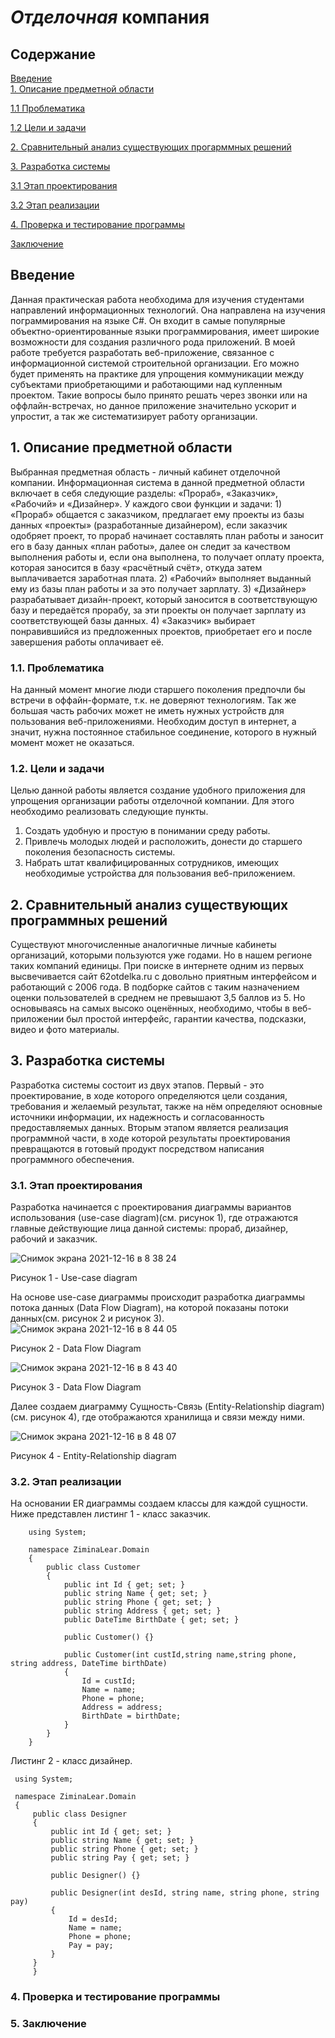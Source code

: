 # _Отделочная_ компания
## Содержание  
 [Введение](#introduction)  
 [1. Описание предметной области](#domainDescription) 
 
 [1.1 Проблематика](#problematic) 
 
 [1.2 Цели и задачи](#goals) 
 
 [2. Сравнительный анализ существующих прогарммных решений](#existingSoftware)  

 [3. Разработка системы](#development)
 
 [3.1 Этап проектирования](#designing)
 
 [3.2 Этап реализации](#realization)
 
 [4. Проверка и тестирование программы](#test)
 
 [Заключение](#conclusion)
 
 
 <a name="introduction"/>

 ## Введение
 Данная практическая работа необходима для изучения студентами направлений информационных технологий. Она направлена на изучения пограммирования на языке С#. Он входит в самые популярные объектно-ориентированные языки программирования, имеет широкие возможности для создания различного рода приложений. В моей работе требуется разработать веб-приложение, связанное с информационной системой строительной организации. Его можно будет применять на практике для упрощения коммуникации между субъектами приобретающими и работающими над купленным проектом. Такие вопросы было принято решать через звонки или на оффлайн-встречах, но данное приложение значительно ускорит и упростит, а так же систематизирует работу организации.
 
 
 <a name="domainDescription"/>

 ## 1. Описание предметной области
 Выбранная предметная область - личный кабинет отделочной компании. Информационная система в данной предметной области включает в себя следующие разделы: «Прораб», «Заказчик», «Рабочий» и «Дизайнер». У каждого свои функции и задачи: 1) «Прораб» общается с заказчиком, предлагает ему проекты из базы данных «проекты» (разработанные дизайнером), если заказчик одобряет проект, то прораб начинает составлять план работы и заносит его в базу данных «план работы», далее он следит за качеством выполнения работы и, если она выполнена, то получает оплату проекта, которая заносится в базу «расчётный счёт», откуда затем выплачивается заработная плата. 2) «Рабочий» выполняет выданный ему из базы план работы и за это получает зарплату. 3) «Дизайнер» разрабатывает дизайн-проект, который заносится в соответствующую базу и передаётся прорабу, за эти проекты он получает зарплату из соответствующей базы данных. 4) «Заказчик» выбирает понравившийся из предложенных проектов, приобретает его и после завершения работы оплачивает её.  
 
 
 <a name="existingSoftware"/>
 
 ### 1.1. Проблематика 
На данный момент многие люди старшего поколения предпочли бы встречи в оффайн-формате, т.к. не доверяют технологиям. Так же большая часть рабочих может не иметь нужных устройств для пользования веб-приложениями. Необходим доступ в интернет, а значит, нужна постоянное стабильное соединение, которого в нужный момент может не оказаться. 
 
 <a name = "problematic"/>
 
 ### 1.2. Цели и задачи
 
 Целью данной работы является создание удобного приложения для упрощения организации работы отделочной компании.
Для этого необходимо реализовать следующие пункты.
1.	Создать удобную и простую в понимании среду работы.
2.	Привлечь молодых людей и расположить, донести до старшего поколения безопасность системы.
3.	Набрать штат квалифицированных сотрудников, имеющих необходимые устройства для пользования веб-приложением.  

 <a name="goals"/>

 ## 2. Сравнительный анализ существующих программных решений
Существуют многочисленные аналогичные личные кабинеты организаций, которыми пользуются уже годами. Но в нашем регионе таких компаний единицы. При поиске в интернете одним из первых высвечивается сайт 62otdelka.ru с довольно приятным интерфейсом и работающий с 2006 года. В подборке сайтов с таким назначением оценки пользователей в среднем не превышают 3,5 баллов из 5. Но основываясь на самых высоко оценённых, необходимо, чтобы в веб-приложении был простой интерфейс, гарантии качества, подсказки, видео и фото материалы. 

<a name="existingSoftware"/>

## 3. Разработка системы
Разработка системы состоит из двух этапов. Первый - это проектирование, в ходе которого определяются цели создания, требования и желаемый результат, также на нём определяют основные источники информации, их надежность и согласованность предоставляемых данных. Вторым этапом является реализация программной части, в ходе которой результаты проектирования превращаются в готовый продукт посредством написания программного обеспечения.

<a name="development"/>

### 3.1. Этап проектирования
Разработка начинается с проектирования диаграммы вариантов использования (use-case diagram)(см. рисунок 1), где отражаются главные действующие лица данной системы: прораб, дизайнер, рабочий и заказчик.

![Снимок экрана 2021-12-16 в 8 38 24](https://user-images.githubusercontent.com/91217659/146314488-fc0894bc-a2fb-485d-b971-546bc4182097.png)

Рисунок 1 - Use-case diagram

На основе use-case диаграммы происходит разработка диаграммы потока данных (Data Flow Diagram), на которой показаны потоки данных(см. рисунок 2 и рисунок 3).
![Снимок экрана 2021-12-16 в 8 44 05](https://user-images.githubusercontent.com/91217659/146315091-1237edaa-7f30-4998-9d5f-a40a014b9933.png)

Рисунок 2 - Data Flow Diagram

![Снимок экрана 2021-12-16 в 8 43 40](https://user-images.githubusercontent.com/91217659/146315147-1231d4f7-1c51-4035-9f42-4d91a617f029.png)

Рисунок 3 - Data Flow Diagram

Далее создаем диаграмму Сущность-Связь (Entity-Relationship diagram)(см. рисунок 4), где отображаются хранилища и связи между ними.

![Снимок экрана 2021-12-16 в 8 48 07](https://user-images.githubusercontent.com/91217659/146315497-ed14a804-26bd-4cbc-80c9-c74f00c0bd96.png)

Рисунок 4 - Entity-Relationship diagram

<a name="designing"/>

### 3.2. Этап реализации
На основании ER диаграммы создаем классы для каждой сущности. Ниже представлен листинг 1 - класс заказчик.

        using System;

        namespace ZiminaLear.Domain
        {
            public class Customer
            {
                public int Id { get; set; }
                public string Name { get; set; }
                public string Phone { get; set; }
                public string Address { get; set; }
                public DateTime BirthDate { get; set; }

                public Customer() {}

                public Customer(int custId,string name,string phone, string address, DateTime birthDate)
                {
                    Id = custId;
                    Name = name;
                    Phone = phone;
                    Address = address;
                    BirthDate = birthDate;
                }
            }
        }

Листинг 2 - класс дизайнер.

     using System;

     namespace ZiminaLear.Domain
     {
         public class Designer
         {
             public int Id { get; set; }
             public string Name { get; set; }
             public string Phone { get; set; }
             public string Pay { get; set; }

             public Designer() {}

             public Designer(int desId, string name, string phone, string pay)
             {
                 Id = desId;
                 Name = name;
                 Phone = phone;
                 Pay = pay;
             }
         }
         }



<a name="realization"/>

### 4. Проверка и тестирование программы

<a name="test"/>

### 5. Заключение
<a name="conclusion"/>
